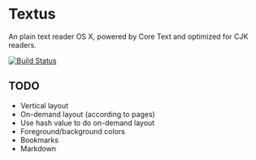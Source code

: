 Textus
======

An plain text reader OS X, powered by Core Text and optimized for CJK readers.

[![Build Status](https://travis-ci.org/jjgod/textus.svg?branch=master)](https://travis-ci.org/jjgod/textus)

TODO
----

* Vertical layout
* On-demand layout (according to pages)
* Use hash value to do on-demand layout
* Foreground/background colors
* Bookmarks
* Markdown
